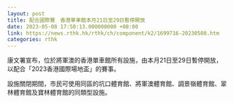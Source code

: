 ```yaml
---
layout: post
title: 配合國際賽　香港單車館本月21日至29日暫停開放
date: 2023-05-08 17:50:13.000000000 +08:00
link: https://news.rthk.hk/rthk/ch/component/k2/1699716-20230508.htm
categories: rthk
---
```


康文署宣布，位於將軍澳的香港單車館所有設施，由本月21日至29日暫停開放，以配合「2023香港國際場地盃」的賽事。 

設施關閉期間，市民可使用同區的坑口體育館、將軍澳體育館、調景嶺體育館、翠林體育館及寶林體育館的同類型設施。

